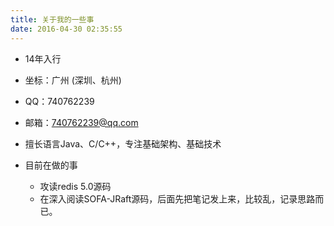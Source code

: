 ```yaml
---
title: 关于我的一些事
date: 2016-04-30 02:35:55
---
```


- 14年入行
- 坐标：广州 (深圳、杭州)
- QQ：740762239
- 邮箱：740762239@qq.com
- 擅长语言Java、C/C++，专注基础架构、基础技术

- 目前在做的事
    - 攻读redis 5.0源码
    - 在深入阅读SOFA-JRaft源码，后面先把笔记发上来，比较乱，记录思路而已。

